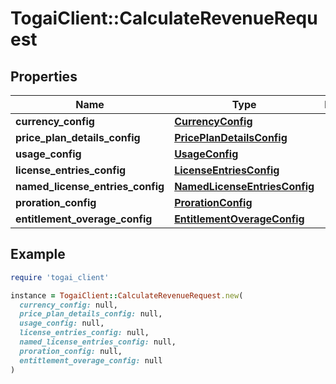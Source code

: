 # TogaiClient::CalculateRevenueRequest

## Properties

| Name | Type | Description | Notes |
| ---- | ---- | ----------- | ----- |
| **currency_config** | [**CurrencyConfig**](CurrencyConfig.md) |  |  |
| **price_plan_details_config** | [**PricePlanDetailsConfig**](PricePlanDetailsConfig.md) |  |  |
| **usage_config** | [**UsageConfig**](UsageConfig.md) |  |  |
| **license_entries_config** | [**LicenseEntriesConfig**](LicenseEntriesConfig.md) |  |  |
| **named_license_entries_config** | [**NamedLicenseEntriesConfig**](NamedLicenseEntriesConfig.md) |  | [optional] |
| **proration_config** | [**ProrationConfig**](ProrationConfig.md) |  | [optional] |
| **entitlement_overage_config** | [**EntitlementOverageConfig**](EntitlementOverageConfig.md) |  | [optional] |

## Example

```ruby
require 'togai_client'

instance = TogaiClient::CalculateRevenueRequest.new(
  currency_config: null,
  price_plan_details_config: null,
  usage_config: null,
  license_entries_config: null,
  named_license_entries_config: null,
  proration_config: null,
  entitlement_overage_config: null
)
```

